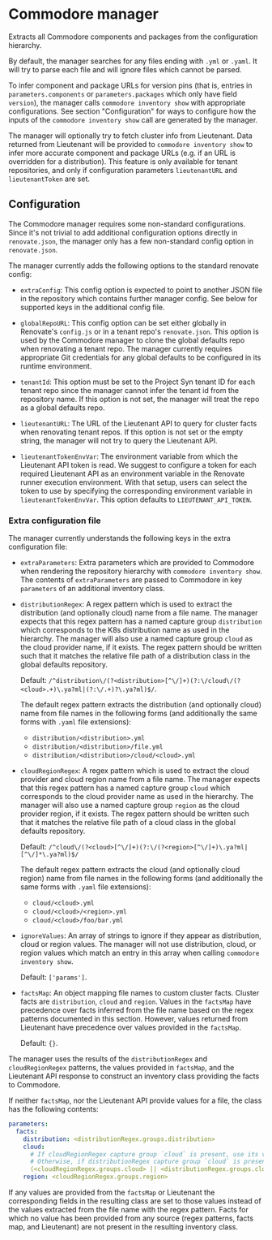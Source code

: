 # Commodore manager

Extracts all Commodore components and packages from the configuration hierarchy.

By default, the manager searches for any files ending with `.yml` or `.yaml`.
It will try to parse each file and will ignore files which cannot be parsed.

To infer component and package URLs for version pins (that is, entries in `parameters.components` or `parameters.packages` which only have field `version`), the manager calls `commodore inventory show` with appropriate configurations.
See section "Configuration" for ways to configure how the inputs of the `commodore inventory show` call are generated by the manager.

The manager will optionally try to fetch cluster info from Lieutenant.
Data returned from Lieutenant will be provided to `commodore inventory show` to infer more accurate component and package URLs (e.g. if an URL is overridden for a distribution).
This feature is only available for tenant repositories, and only if configuration parameters `lieutenantURL` and `lieutenantToken` are set.

## Configuration

The Commodore manager requires some non-standard configurations.
Since it's not trivial to add additional configuration options directly in `renovate.json`, the manager only has a few non-standard config option in `renovate.json`.

The manager currently adds the following options to the standard renovate config:

- `extraConfig`: This config option is expected to point to another JSON file in the repository which contains further manager config.
  See below for supported keys in the additional config file.

- `globalRepoURL`: This config option can be set either globally in Renovate's `config.js` or in a tenant repo's `renovate.json`.
  This option is used by the Commodore manager to clone the global defaults repo when renovating a tenant repo.
  The manager currently requires appropriate Git credentials for any global defaults to be configured in its runtime environment.

- `tenantId`: This option must be set to the Project Syn tenant ID for each tenant repo since the manager cannot infer the tenant id from the repository name.
  If this option is not set, the manager will treat the repo as a global defaults repo.

- `lieutenantURL`: The URL of the Lieutenant API to query for cluster facts when renovating tenant repos.
  If this option is not set or the empty string, the manager will not try to query the Lieutenant API.

- `lieutenantTokenEnvVar`: The environment variable from which the Lieutenant API token is read.
  We suggest to configure a token for each required Lieutenant API as an environment variable in the Renovate runner execution environment.
  With that setup, users can select the token to use by specifying the corresponding environment variable in `lieutenantTokenEnvVar`.
  This option defaults to `LIEUTENANT_API_TOKEN`.

### Extra configuration file

The manager currently understands the following keys in the extra configuration file:

- `extraParameters`: Extra parameters which are provided to Commodore when rendering the repository hierarchy with `commodore inventory show`.
  The contents of `extraParameters` are passed to Commodore in key `parameters` of an additional inventory class.

- `distributionRegex`: A regex pattern which is used to extract the distribution (and optionally cloud) name from a file name.
  The manager expects that this regex pattern has a named capture group `distribution` which corresponds to the K8s distribution name as used in the hierarchy.
  The manager will also use a named capture group `cloud` as the cloud provider name, if it exists.
  The regex pattern should be written such that it matches the relative file path of a distribution class in the global defaults repository.

  Default: `/^distribution\/(?<distribution>[^\/]+)(?:\/cloud\/(?<cloud>.+)\.ya?ml|(?:\/.+)?\.ya?ml)$/`.

  The default regex pattern extracts the distribution (and optionally cloud) name from file names in the following forms (and additionally the same forms with `.yaml` file extensions):

  - `distribution/<distribution>.yml`
  - `distribution/<distribution>/file.yml`
  - `distribution/<distribution>/cloud/<cloud>.yml`

- `cloudRegionRegex`: A regex pattern which is used to extract the cloud provider and cloud region name from a file name.
  The manager expects that this regex pattern has a named capture group `cloud` which corresponds to the cloud provider name as used in the hierarchy.
  The manager will also use a named capture group `region` as the cloud provider region, if it exists.
  The regex pattern should be written such that it matches the relative file path of a cloud class in the global defaults repository.

  Default: `/^cloud\/(?<cloud>[^\/]+)(?:\/(?<region>[^\/]+)\.ya?ml|[^\/]*\.ya?ml)$/`

  The default regex pattern extracts the cloud (and optionally cloud region) name from file names in the following forms (and additionally the same forms with `.yaml` file extensions):

  - `cloud/<cloud>.yml`
  - `cloud/<cloud>/<region>.yml`
  - `cloud/<cloud>/foo/bar.yml`

- `ignoreValues`: An array of strings to ignore if they appear as distribution, cloud or region values.
  The manager will not use distribution, cloud, or region values which match an entry in this array when calling `commodore inventory show`.

  Default: `['params']`.

- `factsMap`: An object mapping file names to custom cluster facts.
  Cluster facts are `distribution`, `cloud` and `region`.
  Values in the `factsMap` have precedence over facts inferred from the file name based on the regex patterns documented in this section.
  However, values returned from Lieutenant have precedence over values provided in the `factsMap`.

  Default: `{}`.

The manager uses the results of the `distributionRegex` and `cloudRegionRegex` patterns, the values provided in `factsMap`, and the Lieutenant API response to construct an inventory class providing the facts to Commodore.

If neither `factsMap`, nor the Lieutenant API provide values for a file, the class has the following contents:

```yaml
parameters:
  facts:
    distribution: <distributionRegex.groups.distribution>
    cloud:
      # If cloudRegionRegex capture group `cloud` is present, use its value.
      # Otherwise, if distributionRegex capture group `cloud` is present use its value.
      (<cloudRegionRegex.groups.cloud> || <distributionRegex.groups.cloud>)
    region: <cloudRegionRegex.groups.region>
```

If any values are provided from the `factsMap` or Lieutenant the corresponding fields in the resulting class are set to those values instead of the values extracted from the file name with the regex pattern.
Facts for which no value has been provided from any source (regex patterns, facts map, and Lieutenant) are not present in the resulting inventory class.

